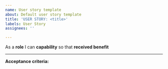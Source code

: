 ```yaml
---
name: User story template
about: Default user story template
title: 'USER STORY: <title>'
labels: User Story
assignees: ''

---
```


As a **role** I can **capability** so that **received benefit**

---
**Acceptance criteria:**
